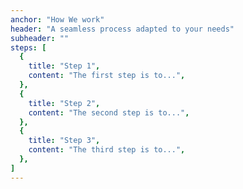 ```yaml
---
anchor: "How We work"
header: "A seamless process adapted to your needs"
subheader: ""
steps: [
  {
    title: "Step 1",
    content: "The first step is to...",
  },
  {
    title: "Step 2",
    content: "The second step is to...",
  },
  {
    title: "Step 3",
    content: "The third step is to...",
  },
]
---
```

